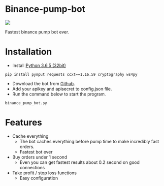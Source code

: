 # Binance-pump-bot

![](https://image.ibb.co/kpCga9/make_money.jpg)

Fastest binance pump bot ever.  

# Installation  
* Install [Python 3.6.5 (32bit)](https://www.python.org/ftp/python/3.6.5/python-3.6.5.exe)

```
pip install pynput requests ccxt==1.16.59 cryptography ws4py
```

* Download the bot from [Github](https://github.com/lukacci/binance-pump-bot/archive/master.zip). 
* Add your apikey and apisecret to config.json file. 
* Run the command below to start the program. 
```
binance_pump_bot.py 
```

# Features
* Cache everything
  * The bot caches everything before pump time to make incredibly fast orders. 
  * Fastest bot ever
* Buy orders under 1 second 
  * Even you can get fastest results about 0.2 second on good connections
* Take profit / stop loss functions
  * Easy configuration 
  
  
  


